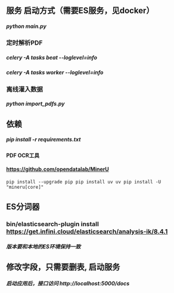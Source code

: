 ## 服务 启动方式（需要ES服务，见docker）
##### python main.py

### 定时解析PDF
##### celery -A tasks beat --loglevel=info
##### celery -A tasks worker --loglevel=info


### 离线灌入数据
##### python import_pdfs.py

## 依赖
##### pip install -r requirements.txt

#### PDF OCR工具
 
#### https://github.com/opendatalab/MinerU

`
pip install --upgrade pip
pip install uv
uv pip install -U "mineru[core]"
`

## ES分词器
### bin/elasticsearch-plugin install https://get.infini.cloud/elasticsearch/analysis-ik/8.4.1

##### 版本要和本地的ES环境保持一致


## 修改字段，只需要删表, 启动服务
##### 启动应用后，接口访问 http://localhost:5000/docs

